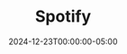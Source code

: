 ---
layout: ext_single
title: Spotify
slug: spotify
desc: Spotify overlay and full control from your Stream Deck
category: audio
date: '2024-12-23T00:00:00-05:00'
permalink: extensions/audio/spotify
download_url: https://christinak.itch.io/sammi-spotify
developer_name: Christina K.
developer_url: https://christinak.itch.io
icon_local: spotify.png 
trailer: https://www.youtube.com/embed/7SUouQavOd8
screenshots_local: spotify3_ss.png, spotify3_obs.png, spotify3_trigger_track.png
version: 3.1
sammi_version: 2022.5.0
platform: OBS
overview: |
    **This Spotify extension for SAMMI allows you to display and fully control your Spotify playback directly from your SAMMI.**

    It comes with a full Spotify player for SAMMI, OBS overlay (including viewer song requests overlay), and it's very easy to set up. 

    <div class="alert alert-warning" role="alert">The extension requires Spotify premium account. Without a premium account, you can still display your currently playing track in your OBS overlay, but cannot control playback from within SAMMI.
    </div>

    #### Pro version
    The basic version of the Spotify extension is missing some features and has protected buttons. You can purchase the Pro version to unlock all buttons and features.

    #### Features

    ##### Overlay for your stream
    Display your current track in your OBS overlay and SAMMI Deck, updated automatically as you listen to Spotify.

    ![Spotify OBS Overlay For Current Track](spotify3_obs.png)

    <hr>

    ##### Current track info
    Send you current track's name and Spotify link (and other info if you wish) to your chat with one press of a button. 

    ![Spotify Current Track Auto Posted to Chat](spotify_track_chat.png)

    <hr>

    ##### Playback controls
    - Play and Pause
    - Next and Previous Track
    - Fast Forwards and Backwards
    - Mute and Unmute
    - Volume Sliders
    - Like and Unlike tracks
    - Toggle Shuffle

    ![Spotify Playback Controls](spotify3_playback.png)

    <hr>

    ##### Spotify Triggers (Pro version)
    - Trigger a button when the track changes.
    - Trigger a button when playback is paused or resumed.
    - Trigger a button when volume is changed.

    ![Spotify Triggers](spotify3_trigger_track.png)

    <hr>

    ##### Playlists
    - Display all your playlists and cycle through them, select one to listen to
    - Add a currently playing track to your selected playlist by pressing **+**
    - Remove a currently playing track from your playlist by pressing **-**
    - Create a new playlist

    ![Spotify Playlists](spotify3_playlists.png)

    <hr>

    ##### Song Requests 
    - Let viewers request songs by name or Spotify link.
    - Add requested tracks to your queue, and display them in your OBS overlay.
    - Pause and unpause song requests.
    - Enable user cooldowns. (Pro version)
    - Disallow explicit tracks. (Pro version)
    - Disallow repeat tracks. (Pro version)
    - Disallow tracks longer than a set duration. (Pro version)

    ![Spotify Song Requests](spotify3_sr.png)

    <hr>

    ##### Randomize it 
    - Get a random track, album or playlist and start playing it 

    ![Spotify Randomize](spotify3_random.png)

    <hr>

    ##### Lyrics
    - Get a link to lyrics of your currently playing track

    ##### Advanced Commands (Pro version)
    The basic version offers premade buttons for some commands, but with the Pro version, you can easily add them to your command list, use them anywhere in SAMMI, and unlock other advanced commands for even greater control.
setup_url: https://docs.christinak.ca/docs/extensions/spotify#setup
privacy_collect: false
---